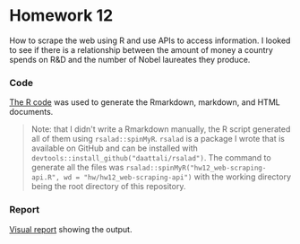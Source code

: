 # Homework 12  

How to scrape the web using R and use APIs to access information.  I looked to
see if there is a relationship between the amount of money a country spends
on R&D and the number of Nobel laureates they produce.

### Code
[The R code](./hw12_web-scraping-api.R) was
used to generate the Rmarkdown, markdown, and HTML documents.  

> Note: that I didn't write a Rmarkdown manually, the R script generated all of 
them using `rsalad::spinMyR`. `rsalad` is a package I wrote that is available on 
GitHub and can be installed with `devtools::install_github("daattali/rsalad")`.
The command to generate all the files was
`rsalad::spinMyR("hw12_web-scraping-api.R", wd = "hw/hw12_web-scraping-api")`
with the working directory being the root directory of this repository.

### Report
[Visual report](./hw12_web-scraping-api.md) showing the output.
